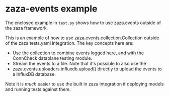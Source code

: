 # zaza-events example

The enclosed example in `test.py` shows how to use zaza.events outside of the
zaza framework.

This is an example of how to use zaza.events.collection.Collection outside of
the zaza tests.yaml integration.  The key concepts here are:

  - Use the collection to combine events logged here, and with the ConnCheck
    dataplane testing module.
  - Stream the events to a file.  Note that it's possible to also use the
  - zaza.events.uploaders.influxdb.upload() directly to upload the events to a
    InfluxDB database.

Note it is *much* easier to use the built in zaza integration if deploying
models and running tests against them.
